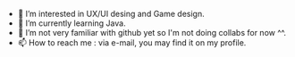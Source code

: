 - 👀 I’m interested in UX/UI desing and Game design.
- 🌱 I’m currently learning Java.
- 💞️ I’m not very familiar with github yet so I'm not doing collabs for now ^^.
- 📫 How to reach me : via e-mail, you may find it on my profile. 

